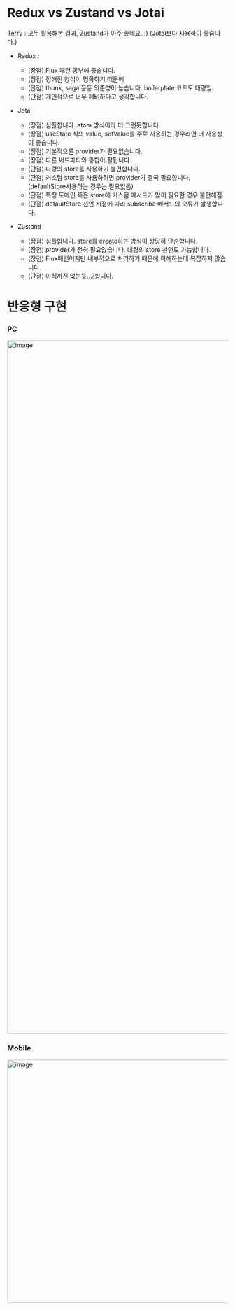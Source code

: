 # Redux vs Zustand vs Jotai

Terry : 모두 활용해본 결과, Zustand가 아주 좋네요. :) (Jotai보다 사용성이 좋습니다.)
- Redux : 
    - (장점) Flux 패턴 공부에 좋습니다.
    - (장점) 정해진 양식이 명확하기 때문에 
    - (단점) thunk, saga 등등 의존성이 높습니다. boilerplate 코드도 대량임.
    - (단점) 개인적으로 너무 헤비하다고 생각합니다.
- Jotai
    - (장점) 심플합니다. atom 방식이라 더 그런듯합니다.
    - (장점) useState 식의 value, setValue를 주로 사용하는 경우라면 더 사용성이 좋습니다. 
    - (장점) 기본적으론 provider가 필요없습니다.
    - (장점) 다른 써드파티와 통합이 잘됩니다.
    - (단점) 다량의 store를 사용하기 불편합니다.
    - (단점) 커스텀 store를 사용하려면 provider가 결국 필요합니다.(defaultStore사용하는 경우는 필요없음)
    - (단점) 특정 도메인 혹은 store에 커스텀 메서드가 많이 필요한 경우 불편해짐.
    - (단점) defaultStore 선언 시점에 따라 subscribe 메서드의 오류가 발생합니다.

- Zustand
    - (장점) 심플합니다. store를 create하는 방식이 상당히 단순합니다.
    - (장점) provider가 전혀 필요없습니다. 대량의 store 선언도 가능합니다.
    - (장점) Flux패턴이지만 내부적으로 처리하기 때문에 이해하는데 복잡하지 않습니다.
    - (단점) 아직까진 없는듯...?합니다.

# 반응형 구현
### PC
<img width="1585" alt="image" src="https://user-images.githubusercontent.com/37768791/218679514-373864bd-e97d-417d-b26b-6e6ce2e2c589.png">

### Mobile
<img width="556" alt="image" src="https://user-images.githubusercontent.com/37768791/218679779-e19e036d-9f71-49af-9ac4-b2d32696afc4.png">